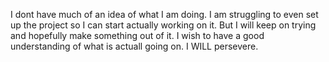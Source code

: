 I dont have much of an idea of what I am doing. I am struggling to even set up the project so I can start actually working on it. But I will keep on trying and hopefully make something out of it. I wish to have a good understanding of what is actuall going on. I WILL persevere.
